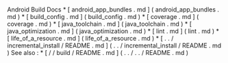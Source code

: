 #
Android
Build
Docs
*
[
android_app_bundles
.
md
]
(
android_app_bundles
.
md
)
*
[
build_config
.
md
]
(
build_config
.
md
)
*
[
coverage
.
md
]
(
coverage
.
md
)
*
[
java_toolchain
.
md
]
(
java_toolchain
.
md
)
*
[
java_optimization
.
md
]
(
java_optimization
.
md
)
*
[
lint
.
md
]
(
lint
.
md
)
*
[
life_of_a_resource
.
md
]
(
life_of_a_resource
.
md
)
*
[
.
.
/
incremental_install
/
README
.
md
]
(
.
.
/
incremental_install
/
README
.
md
)
See
also
:
*
[
/
/
build
/
README
.
md
]
(
.
.
/
.
.
/
README
.
md
)
